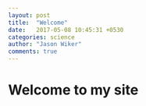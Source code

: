 ```yaml
---
layout: post
title:  "Welcome"
date:   2017-05-08 10:45:31 +0530
categories: science
author: "Jason Wiker"
comments: true
---
```


# Welcome to my site




